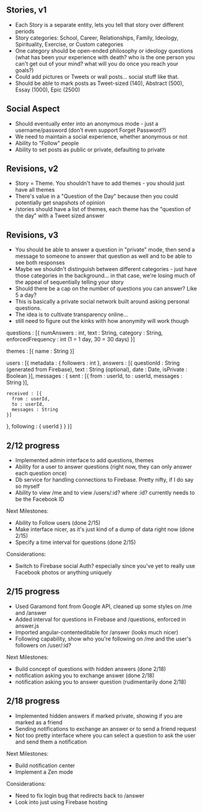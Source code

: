 Stories, v1
-----------
- Each Story is a separate entity, lets you tell that story over different periods
- Story categories: School, Career, Relationships, Family, Ideology, Spirituality, Exercise, or Custom categories
- One category should be open-ended philosophy or ideology questions (what has been your experience with death? who is the one person you can't get out of your mind? what will you do once you reach your goals?)
- Could add pictures or Tweets or wall posts... social stuff like that.
- Should be able to mark posts as Tweet-sized (140), Abstract (500), Essay (1000), Epic (2500)

Social Aspect
-------------
- Should eventually enter into an anonymous mode - just a username/password (don't even support Forget Password?)
- We need to maintain a social experience, whether anonymous or not
- Ability to "Follow" people
- Ability to set posts as public or private, defaulting to private

Revisions, v2
-------------
- Story = Theme. You shouldn't have to add themes - you should just have all themes
- There's value in a "Question of the Day" because then you could potentially get snapshots of opinion
- /stories should have a list of themes, each theme has the "question of the day" with a Tweet sized answer

Revisions, v3
-------------
- You should be able to answer a question in "private" mode, then send a message to someone to answer that question as well and to be able to see both responses
- Maybe we shouldn't distinguish between different categories - just have those categories in the background... in that case, we're losing much of the appeal of sequentially telling your story
- Should there be a cap on the number of questions you can answer? Like 5 a day?
- This is basically a private social network built around asking personal questions.
- The idea is to cultivate transparency online...
- still need to figure out the kinks with how anonymity will work though

questions : [{
  numAnswers : int,
  text : String,
  category : String,
  enforcedFrequency : int (1 = 1 day, 30 = 30 days)
}]

themes : [{
  name : String
}]

users : [{
  metadata : {
    followers : int
  },
  answers : [{
    questionId : String (generated from Firebase),
    text : String (optional),
    date : Date,
    isPrivate : Boolean
  }],
  messages : {
    sent : [{
      from : userId,
      to : userId,
      messages : String
    }],

    received : [{
      from : userId,
      to : userId,
      messages : String
    }]
  },
  following : {
    userId
  }
}
}]

2/12 progress
-------------
- Implemented admin interface to add questions, themes
- Ability for a user to answer questions (right now, they can only answer each question once)
- Db service for handling connections to Firebase. Pretty nifty, if I do say so myself
- Ability to view /me and to view /users/:id? where :id? currently needs to be the Facebook ID


Next Milestones:
- Ability to Follow users (done 2/15)
- Make interface nicer, as it's just kind of a dump of data right now (done 2/15)
- Specify a time interval for questions (done 2/15)

Considerations:
- Switch to Firebase social Auth? especially since you've yet to really use Facebook photos or anything uniquely


2/15 progress
-------------
- Used Garamond font from Google API, cleaned up some styles on /me and /answer
- Added interval for questions in Firebase and /questions, enforced in answer.js
- Imported angular-contenteditable for /answer (looks much nicer)
- Following capability, show who you're following on /me and the user's followers on /user/:id?

Next Milestones:
- Build concept of questions with hidden answers (done 2/18)
- notification asking you to exchange answer (done 2/18)
- notification asking you to answer question (rudimentarily done 2/18)

2/18 progress
-------------
- Implemented hidden answers if marked private, showing if you are marked as a friend
- Sending notifications to exchange an answer or to send a friend request
- Not too pretty interface where you can select a question to ask the user and send them a notification

Next Milestones:
- Build notification center
- Implement a Zen mode

Considerations:
- Need to fix login bug that redirects back to /answer
- Look into just using Firebase hosting